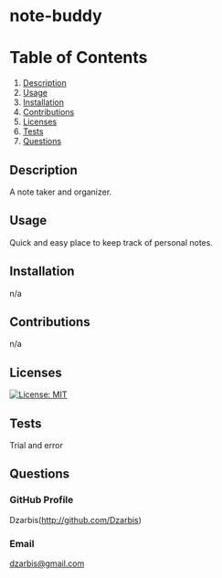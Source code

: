 # note-buddy

  # Table of Contents
  1) [Description](#Description)
  2) [Usage](#Usage)
  3) [Installation](#Installation)
  4) [Contributions](#Contributions)
  5) [Licenses](#Licenses)
  6) [Tests](#Tests)
  7) [Questions](#Questions)

  ## Description
  A note taker and organizer.

  ## Usage
  Quick and easy place to keep track of personal notes.

  ## Installation
  n/a

  ## Contributions
  n/a

  ## Licenses
  [![License: MIT](https://img.shields.io/badge/License-MIT-blue.svg)](https://opensource.org/licenses/MIT)

  ## Tests
  Trial and error

  ## Questions

  ### GitHub Profile
  Dzarbis(http://github.com/Dzarbis)

  ### Email
  dzarbis@gmail.com
